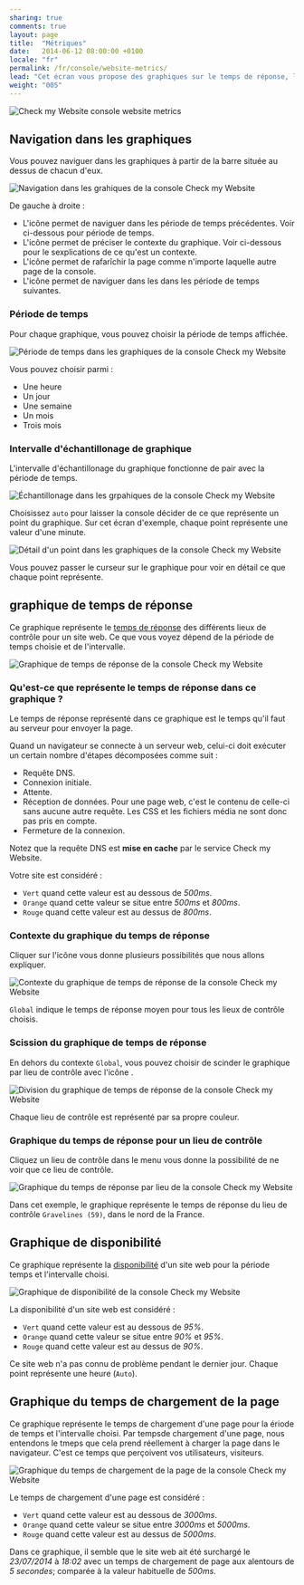 ```yaml
---
sharing: true
comments: true
layout: page
title:  "Métriques"
date:   2014-06-12 08:00:00 +0100
locale: "fr"
permalink: /fr/console/website-metrics/
lead: "Cet écran vous propose des graphiques sur le temps de réponse, la disponibilité et le temps de chargement d’un site."
weight: "005"
---
```


![Check my Website console website metrics](/assets/img/fullsize/en/console/website-metrics/metrics.png)

## Navigation dans les graphiques

Vous pouvez naviguer dans les graphiques à partir de la barre située au dessus de chacun d'eux.

![Navigation dans les grahiques de la console Check my Website](/assets/img/fullsize/en/console/website-metrics/graph-navigation.png)

De gauche à droite :

- L'icône <i class="fa fa-backward"></i> permet de naviguer dans les période de temps précédentes. Voir ci-dessous pour période de temps.
- L'icône <i class="fa fa-fw fa-hand-o-right"></i> permet de préciser le contexte du graphique. Voir ci-dessous pour le sexplications de ce qu'est un contexte.
- L'icône <i class="fa fa-refresh"></i> permet de rafarîchir la page comme n'importe laquelle autre page de la console.
- L'icône <i class="fa fa-forward"></i> permet de naviguer dans les dans les période de temps suivantes.

### Période de temps

Pour chaque graphique, vous pouvez choisir la période de temps affichée.

![Période de temps dans les graphiques de la console Check my Website](/assets/img/fullsize/en/console/website-metrics/graph-time-window.png)

Vous pouvez choisir parmi :

- Une heure
- Un jour
- Une semaine
- Un mois
- Trois mois

### Intervalle d'échantillonage de graphique

L'intervalle d'échantillonage du graphique fonctionne de pair avec la période de temps.

![Échantillonage dans les grpahiques de la console Check my Website](/assets/img/fullsize/en/console/website-metrics/graph-sampling.png)

Choisissez `auto` pour laisser la console décider de ce que représente un point du graphique.
Sur cet écran d'exemple, chaque point représente une valeur d'une minute. 

![Détail d'un point dans les graphiques de la console Check my Website](/assets/img/fullsize/en/console/website-metrics/graph-point-details.png)

Vous pouvez passer le curseur sur le graphique pour voir en détail ce que chaque point représente.

## graphique de temps de réponse

Ce graphique représente le [temps de réponse](/fr/terms-definitions/#response-time) des différents lieux de contrôle pour un site web. Ce que vous voyez dépend de la période de temps choisie et de l'intervalle.

![Graphique de temps de réponse de la console Check my Website](/assets/img/fullsize/en/console/website-metrics/response-time-graph.png)

### Qu'est-ce que représente le temps de réponse dans ce graphique ?

Le temps de réponse représenté dans ce graphique est le temps qu'il faut au serveur pour envoyer la page.

Quand un navigateur se connecte à un serveur web, celui-ci doit exécuter un certain nombre d'étapes décomposées comme suit :

- Requête DNS.
- Connexion initiale.
- Attente.
- Réception de données. Pour une page web, c'est le contenu de celle-ci sans aucune autre requête. Les CSS et les fichiers média ne sont donc pas pris en compte.
- Fermeture de la connexion.

<p class="alert alert-info" role="alert">Notez que la requête DNS est <strong>mise en cache</strong> par le service Check my Website.</p>

Votre site est considéré :

- `Vert` quand cette valeur est au dessous de *500ms*.
- `Orange` quand cette valeur se situe entre *500ms* et *800ms*.
- `Rouge` quand cette valeur est au dessus de *800ms*.

### Contexte du graphique du temps de réponse

Cliquer sur l'icône <i class="fa fa-fw fa-hand-o-right"></i> vous donne plusieurs possibilités que nous allons expliquer.

![Contexte du graphique de temps de réponse de la console Check my Website](/assets/img/fullsize/en/console/website-metrics/graph-scope.png)

`Global` indique le temps de réponse moyen pour tous les lieux de contrôle choisis.

### Scission du graphique de temps de réponse

En dehors du contexte `Global`, vous pouvez choisir de scinder le graphique par lieu de contrôle avec l'icône <i class="fa fa-fw fa-hand-o-right"></i>. 

![Division du graphique de temps de réponse de la console Check my Website](/assets/img/fullsize/en/console/website-metrics/graph-split.png)

Chaque lieu de contrôle est représenté par sa propre couleur.

### Graphique du temps de réponse pour un lieu de contrôle

Cliquez un lieu de contrôle dans le menu <i class="fa fa-fw fa-hand-o-right"></i> vous donne la possibilité de ne voir que ce lieu de contrôle.

![Graphique du temps de réponse par lieu de la console Check my Website](/assets/img/fullsize/en/console/website-metrics/graph-location-detail.png)

Dans cet exemple, le graphique représente le temps de réponse du lieu de contrôle `Gravelines (59)`, dans le nord de la France.

## Graphique de disponibilité

Ce graphique représente la [disponibilité](/fr/terms-definitions/#availability) d'un site web pour la période temps et l'intervalle choisi.

![Graphique de disponibilité de la console Check my Website](/assets/img/fullsize/en/console/website-metrics/availability-graph.png)

La disponibilité d'un site web est considéré :

- `Vert` quand cette valeur est au dessous de *95%*.
- `Orange` quand cette valeur se situe entre *90%* et *95%*.
- `Rouge` quand cette valeur est au dessus de *90%*.

Ce site web n'a pas connu de problème pendant le dernier jour. Chaque point représente une heure (`Auto`).

## Graphique du temps de chargement de la page

Ce graphique représente le temps de chargement d'une page pour la ériode de temps et l'intervalle choisi. Par tempsde chargement d'une page, nous entendons le tmeps que cela prend réellement à charger la page dans le navigateur. C'est ce temps que perçoivent vos utilisateurs, visiteurs.

![Graphique du temps de chargement de la page de la console Check my Website](/assets/img/fullsize/en/console/website-metrics/page-load-time-graph.png)

Le temps de chargement d'une page est considéré :

- `Vert` quand cette valeur est au dessous de *3000ms*.
- `Orange` quand cette valeur se situe entre *3000ms* et *5000ms*.
- `Rouge` quand cette valeur est au dessus de *5000ms*.

Dans ce graphique, il semble que le site web ait été surchargé le *23/07/2014* à *18:02* avec un temps de chargement de page aux alentours de *5 secondes*; comparée à la valeur habituelle de *500ms*.